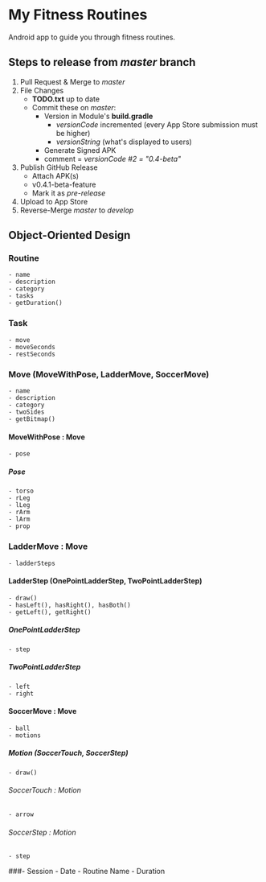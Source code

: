 # My Fitness Routines
Android app to guide you through fitness routines.

## Steps to release from *master* branch
1. Pull Request & Merge to *master*
1. File Changes
    - **TODO.txt** up to date
    - Commit these on *master*:
        - Version in Module's **build.gradle**
            - *versionCode* incremented (every App Store submission must be higher)
            - *versionString* (what's displayed to users)
        - Generate Signed APK
        - comment = *versionCode #2 = "0.4-beta"*
1. Publish GitHub Release
    - Attach APK(s)
    - v0.4.1-beta-feature
    - Mark it as *pre-release*
1. Upload to App Store
1. Reverse-Merge *master* to *develop*

## Object-Oriented Design
### Routine
    - name
    - description
    - category
    - tasks
    - getDuration()
### Task
    - move
    - moveSeconds
    - restSeconds
### Move (MoveWithPose, LadderMove, SoccerMove)
    - name
    - description
    - category
    - twoSides
    - getBitmap()
#### MoveWithPose : Move
    - pose
##### Pose
    - torso
    - rLeg
    - lLeg
    - rArm
    - lArm
    - prop
### LadderMove : Move
    - ladderSteps
#### LadderStep (OnePointLadderStep, TwoPointLadderStep)
    - draw()
    - hasLeft(), hasRight(), hasBoth()
    - getLeft(), getRight()
##### OnePointLadderStep
    - step
##### TwoPointLadderStep
    - left
    - right
#### SoccerMove : Move
    - ball
    - motions
##### Motion (SoccerTouch, SoccerStep)
    - draw()
###### SoccerTouch : Motion
    - arrow
###### SoccerStep : Motion
    - step
###- Session
    - Date
    - Routine Name
    - Duration
